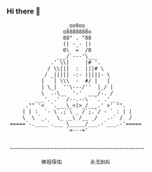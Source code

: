### Hi there 👋

                       _oo0oo_
                      o8888888o
                      88" . "88
                      (| -_- |)
                      0\  =  /0
                    ___/`---'\___
                  .' \\|     |# '.
                 / \\|||  :  |||# \
                / _||||| -:- |||||- \
               |   | \\\  -  #/ |   |
               | \_|  ''\---/''  |_/ |
               \  .-\__  '-'  ___/-. /
             ___'. .'  /--.--\  `. .'___
          ."" '<  `.___\_<|>_/___.' >' "".
         | | :  `- \`.;`\ _ /`;.`/ - ` : | |
         \  \ `_.   \_ __\ /__ _/   .-` /  /
     =====`-.____`.___ \_____/___.-`___.-'=====
                       `=---='


     ~~~~~~~~~~~~~~~~~~~~~~~~~~~~~~~~~~~~~~~~~~~

               佛祖保佑         永无BUG

<!--
**Admol/admol** is a ✨ _special_ ✨ repository because its `README.md` (this file) appears on your GitHub profile.

Here are some ideas to get you started:

- 🔭 I’m currently working on ...
- 🌱 I’m currently learning ...
- 👯 I’m looking to collaborate on ...
- 🤔 I’m looking for help with ...
- 💬 Ask me about ...
- 📫 How to reach me: ...
- 😄 Pronouns: ...
- ⚡ Fun fact: ...
-->
